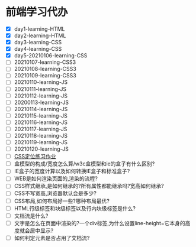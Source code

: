 <!-- TODO -->
# 前端学习代办

* [x] day1-learning-HTML
* [x] day2-learning-HTML
* [x] day3-learning-CSS
* [x] day4-learning-CSS
* [x] day5-20210106-learning-CSS
* [ ] 20210107-learning-CSS3
* [ ] 20210108-learning-CSS3
* [ ] 20210109-learning-CSS3
* [ ] 20210110-learning-JS
* [ ] 20210111-learning-JS
* [ ] 20210112-learning-JS
* [ ] 20200113-learning-JS
* [ ] 20210114-learning-JS
* [ ] 20210115-learning-JS
* [ ] 20210116-learning-JS
* [ ] 20210117-learning-JS
* [ ] 20210118-learning-JS
* [ ] 20210119-learning-JS
* [ ] 20210120-learning-JS
* [ ] [CSS定位练习作业](https://www.bilibili.com/video/BV1i7411Z7d8?p=88)
* [ ] 盒模型的构成/宽度怎么算/w3c盒模型和ie的盒子有什么区别?
* [ ] IE盒子的宽度计算以及如何转换IE盒子和标准盒子?
* [ ] WEB是如何渲染页面的,渲染的流程?
* [ ] CSS样式继承,是如何继承的?所有属性都能继承吗?宽高如何继承?
* [ ] CSS不写宽高,浏览器默认会是多少?
* [ ] CSS布局,如何布局好一些?哪种布局最优?
* [ ] HTML行级标签和块级标签以及行内块级标签是什么?
* [ ] 文档流是什么?
* [ ] 文字是怎么在页面中渲染的?一个div标签,为什么设置line-height=它本身的高度就会居中显示?
* [ ] 如何判定元素是否占用了文档流?
